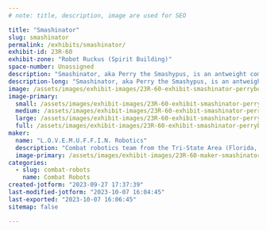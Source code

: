```yaml
---
# note: title, description, image are used for SEO

title: "Smashinator"
slug: smashinator
permalink: /exhibits/smashinator/
exhibit-id: 23R-60
exhibit-zone: "Robot Ruckus (Spirit Building)"
space-number: Unassigned
description: "Smashinator, aka Perry the Smashypus, is an antweight combat robot. "
description-long: "Smashinator, aka Perry the Smashypus, is an antweight combat robot in the style of Phineas and Ferb's pet gone awry."
image: /assets/images/exhibit-images/23R-60-exhibit-smashinator-perrybot1-large.jpeg
image-primary: 
  small: /assets/images/exhibit-images/23R-60-exhibit-smashinator-perrybot1-small.jpeg
  medium: /assets/images/exhibit-images/23R-60-exhibit-smashinator-perrybot1-medium.jpeg
  large: /assets/images/exhibit-images/23R-60-exhibit-smashinator-perrybot1-large.jpeg
  full: /assets/images/exhibit-images/23R-60-exhibit-smashinator-perrybot1-full.jpeg
maker: 
  name: "L.O.V.E.M.U.F.F.I.N. Robotics"
  description: "Combat robotics team from the Tri-State Area (Florida, Oklahoma and Kansas). Foreboding yet comforting.."
  image-primary: /assets/images/exhibit-images/23R-60-maker-smashinator-lovemuffinlogo-medium.jpeg
categories: 
  - slug: combat-robots
    name: Combat Robots
created-jotform: "2023-09-27 17:37:39"
last-modified-jotform: "2023-10-07 16:04:45"
last-exported: "2023-10-07 16:06:45"
sitemap: false

---
```

